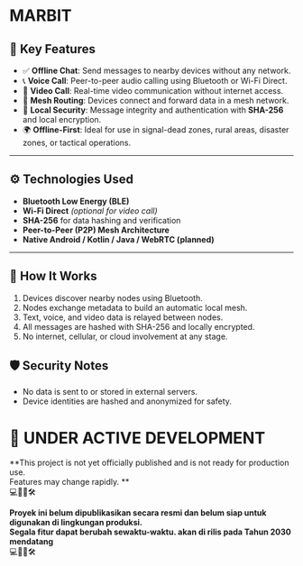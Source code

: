 
# MARBIT

## 🚀 Key Features

- ✅ **Offline Chat**: Send messages to nearby devices without any network.
- 📞 **Voice Call**: Peer-to-peer audio calling using Bluetooth or Wi-Fi Direct.
- 🎥 **Video Call**: Real-time video communication without internet access.
- 🔁 **Mesh Routing**: Devices connect and forward data in a mesh network.
- 🔐 **Local Security**: Message integrity and authentication with **SHA-256** and local encryption.
- 🌍 **Offline-First**: Ideal for use in signal-dead zones, rural areas, disaster zones, or tactical operations.

---

## ⚙️ Technologies Used

- **Bluetooth Low Energy (BLE)**
- **Wi-Fi Direct** *(optional for video call)*
- **SHA-256** for data hashing and verification
- **Peer-to-Peer (P2P) Mesh Architecture**
- **Native Android / Kotlin / Java / WebRTC (planned)**

---

## 🧠 How It Works

1. Devices discover nearby nodes using Bluetooth.
2. Nodes exchange metadata to build an automatic local mesh.
3. Text, voice, and video data is relayed between nodes.
4. All messages are hashed with SHA-256 and locally encrypted.
5. No internet, cellular, or cloud involvement at any stage.

## 🛡️ Security Notes

- No data is sent to or stored in external servers.
- Device identities are hashed and anonymized for safety.

# 🚧 UNDER ACTIVE DEVELOPMENT  
**This project is not yet officially published and is not ready for production use.  
Features may change rapidly. **  
💻👷‍♂️🛠️

**Proyek ini belum dipublikasikan secara resmi dan belum siap untuk digunakan di lingkungan produksi.  
Segala fitur dapat berubah sewaktu-waktu. akan di rilis pada Tahun 2030 mendatang**  
💻👷‍♂️🛠️
